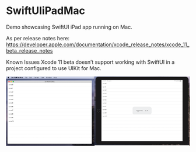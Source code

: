 # SwiftUIiPadMac
Demo showcasing SwiftUI iPad app running on Mac. 

As per release notes here:
https://developer.apple.com/documentation/xcode_release_notes/xcode_11_beta_release_notes

Known Issues
Xcode 11 beta doesn’t support working with SwiftUI in a project configured to use UIKit for Mac.


![](Screenshot.png)
